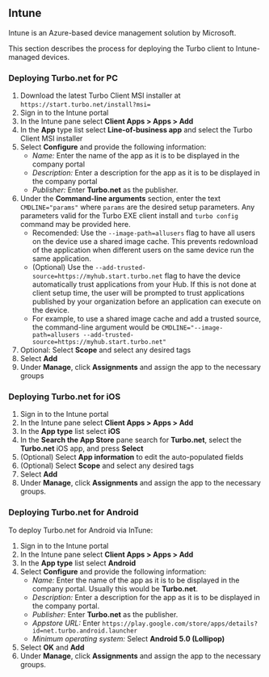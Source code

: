 ## Intune

Intune is an Azure-based device management solution by Microsoft.

This section describes the process for deploying the Turbo client to Intune-managed devices.

### Deploying Turbo.net for PC

1. Download the latest Turbo Client MSI installer at `https://start.turbo.net/install?msi=`
2. Sign in to the Intune portal
3. In the Intune pane select **Client Apps > Apps > Add**
4. In the **App** type list select **Line-of-business app** and select the Turbo Client MSI installer
5. Select **Configure** and provide the following information:
    * *Name:*  Enter the name of the app as it is to be displayed in the company portal
    * *Description:*  Enter a description for the app as it is to be displayed in the company portal
    * *Publisher:* Enter **Turbo.net** as the publisher.
6. Under the **Command-line arguments** section, enter the text `CMDLINE="params"` where `params` are the desired setup parameters. Any parameters valid for the Turbo EXE client install and `turbo config` command may be provided here.
    * Recomended: Use the `--image-path=allusers` flag to have all users on the device use a shared image cache. This prevents redownload of the application when different users on the same device run the same application.
    * (Optional) Use the `--add-trusted-source=https://myhub.start.turbo.net` flag to have the device automatically trust applications from your Hub. If this is not done at client setup time, the user will be prompted to trust applications published by your organization before an application can execute on the device.
    * For example, to use a shared image cache and add a trusted source, the command-line argument would be `CMDLINE="--image-path=allusers --add-trusted-source=https://myhub.start.turbo.net"`
7. Optional: Select **Scope** and select any desired tags
8. Select **Add**
9. Under **Manage**, click **Assignments** and assign the app to the necessary groups

### Deploying Turbo.net for iOS

1. Sign in to the Intune portal
2. In the Intune pane select **Client Apps > Apps > Add**
3. In the **App type** list select **iOS**
4. In the **Search the App Store** pane search for **Turbo.net**, select the **Turbo.net** iOS app, and press **Select**
5. (Optional) Select **App information** to edit the auto-populated fields
6. (Optional) Select **Scope** and select any desired tags
7. Select **Add**
8. Under **Manage**, click **Assignments** and assign the app to the necessary groups.

### Deploying Turbo.net for Android

To deploy Turbo.net for Android via InTune:

1. Sign in to the Intune portal
2. In the Intune pane select **Client Apps > Apps > Add**
3. In the **App type** list select **Android**
4. Select **Configure** and provide the following information:
    * *Name:*  Enter the name of the app as it is to be displayed in the company portal. Usually this would be **Turbo.net**.
    * *Description:*  Enter a description for the app as it is to be displayed in the company portal.
    * *Publisher:* Enter **Turbo.net** as the publisher.
    * *Appstore URL:* Enter `https://play.google.com/store/apps/details?id=net.turbo.android.launcher`
    * *Minimum operating system:* Select **Android 5.0 (Lollipop)**
5. Select **OK** and **Add**
6. Under **Manage**, click **Assignments** and assign the app to the necessary groups.
